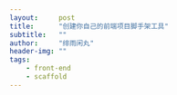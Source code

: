```yaml
---
layout:     post
title:      "创建你自己的前端项目脚手架工具"
subtitle:   ""
author:     "绯雨闲丸"
header-img: ""
tags:
    - front-end
    - scaffold
---
```


>













